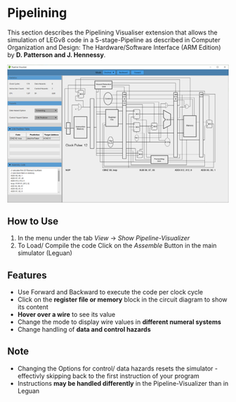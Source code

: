 # Pipelining
This section describes the Pipelining Visualiser extension that allows the simulation of LEGv8 code in a 5-stage-Pipeline as described in Computer Organization and Design: The Hardware/Software Interface (ARM Edition) by **D. Patterson and J. Hennessy**.

<img alt="Screenshot Example" align="center" src="../images/Leguan3.PNG"/>

## How to Use
1. In the menu under the tab *View* -> *Show Pipeline-Visualizer*
2. To Load/ Compile the code Click on the *Assemble* Button in the main simulator (Leguan)


## Features
* Use Forward and Backward to execute the code per clock cycle
* Click on the **register file or memory** block in the circuit diagram to show its content
* **Hover over a wire** to see its value
* Change the mode to display wire values in **different numeral systems**
* Change handling of **data and control hazards**

## Note
* Changing the Options for control/ data hazards resets the simulator - effectivly skipping back to the first instruction of your program
* Instructions **may be handled differently** in the Pipeline-Visualizer than in Leguan